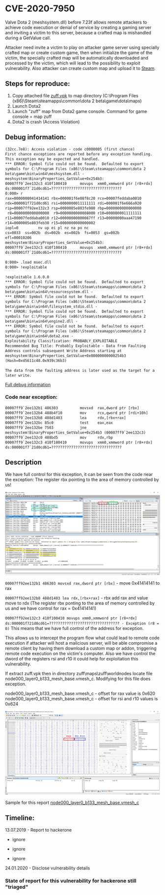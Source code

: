 # CVE-2020-7950

Valve Dota 2 (meshsystem.dll) before 7.23f allows remote attackers to achieve code execution or denial of service by creating a gaming server and inviting a victim to this server, because a crafted map is mishandled during a GetValue call.

Attacker need invite a victim to play on attacker game server using specially crafted map or create custom game, then when initialize the game of the victim, the specially crafted map will be automatically downloaded and processed by the victim, which will lead to the possibility to exploit vulnerability. Also attacker can create custom map and upload it to [Steam](https://steamcommunity.com/sharedfiles/filedetails/?id=328258382).

## Steps for reproduce:

1) Copy attached file [zuff.vpk](zuff.vpk) to map directory (C:\Program Files (x86)\Steam\steamapps\common\dota 2 beta\game\dota\maps)
2) Launch Dota2
3) Launch "zuff" map from Dota2 game console. Command for game console = map zuff
4) Dota2 is crash (Access Violation)

## Debug information:

```
(32cc.7e8): Access violation - code c0000005 (first chance)
First chance exceptions are reported before any exception handling.
This exception may be expected and handled.
*** ERROR: Symbol file could not be found.  Defaulted to export symbols for C:\Program Files (x86)\Steam\steamapps\common\dota 2 beta\game\bin\win64\meshsystem.dll - 
meshsystem!BinaryProperties_GetValue+0x254b3:
00007ff9`2ee132c3 410f100410      movups  xmm0,xmmword ptr [r8+rdx] ds:000001f7`21d0cd61=????????????????????????????????
0:000> r
rax=0000000041414141 rbx=000001f6e08f8c20 rcx=00007feddaba0010
rdx=000001f721d0cd61 rsi=0000000011111111 rdi=000001f6e666a920
rip=00007ff92ee132c3 rsp=0000005e803fe980 rbp=0000000000000000
 r8=0000000000000000  r9=0000000000008000 r10=0000000011111111
r11=00007feddaba0010 r12=00000000000087ff r13=00000000aaa47190
r14=0000005e803feb30 r15=0000000000000002
iopl=0         nv up ei pl nz na po nc
cs=0033  ss=002b  ds=002b  es=002b  fs=0053  gs=002b             efl=00010206
meshsystem!BinaryProperties_GetValue+0x254b3:
00007ff9`2ee132c3 410f100410      movups  xmm0,xmmword ptr [r8+rdx] ds:000001f7`21d0cd61=????????????????????????????????

0:000> .load msec.dll
0:000> !exploitable

!exploitable 1.6.0.0
*** ERROR: Symbol file could not be found.  Defaulted to export symbols for C:\Program Files (x86)\Steam\steamapps\common\dota 2 beta\game\bin\win64\resourcesystem.dll - 
*** ERROR: Symbol file could not be found.  Defaulted to export symbols for C:\Program Files (x86)\Steam\steamapps\common\dota 2 beta\game\bin\win64\filesystem_stdio.dll - 
*** ERROR: Symbol file could not be found.  Defaulted to export symbols for C:\Program Files (x86)\Steam\steamapps\common\dota 2 beta\game\bin\win64\engine2.dll - 
*** ERROR: Symbol file could not be found.  Defaulted to export symbols for C:\Program Files (x86)\Steam\steamapps\common\dota 2 beta\game\bin\win64\dota2.exe - 
Exploitability Classification: PROBABLY_EXPLOITABLE
Recommended Bug Title: Probably Exploitable - Data from Faulting Address controls subsequent Write Address starting at meshsystem!BinaryProperties_GetValue+0x00000000000254b3 (Hash=0xd5611c48.0x939c36b3)

The data from the faulting address is later used as the target for a later write.
```

[Full debug information](dbginfo.txt)

### Code near exception:

```
00007ff9`2ee132b1 486303          movsxd  rax,dword ptr [rbx]
00007ff9`2ee132b4 488b4f10        mov     rcx,qword ptr [rdi+10h]
00007ff9`2ee132b8 488d1403        lea     rdx,[rbx+rax]
00007ff9`2ee132bc 85c0            test    eax,eax
00007ff9`2ee132be 7503            jne     meshsystem!BinaryProperties_GetValue+0x254b3 (00007ff9`2ee132c3)
00007ff9`2ee132c0 488bd5          mov     rdx,rbp
00007ff9`2ee132c3 410f100410      movups  xmm0,xmmword ptr [r8+rdx] ds:000001f7`21d0cd61=????????????????????????????????
```

## Description

We have full control for this exception, it can be seen from the code near the exception:
The register rbx pointing to the area of memory controlled by us! 

![dbg.png](dbg.png)

`00007ff92ee132b1 486303 movsxd rax,dword ptr [rbx]` - move 0x41414141 to rax

`00007ff92ee132b8 488d1403 lea rdx,[rbx+rax]` - rbx add rax and value move to rdx (The register rbx ponting to the area of memory controlled by us and we have control for rax = 0x41414141)

`00007ff92ee132c3 410f100410 movups xmm0,xmmword ptr [r8+rdx] ds:000001f721d0cd61=???????????????????????????????? - Exception (r8 = 0)` This means that we have full control of the address for exception.

This allows us to intercept the program flow what could lead to remote code execution if attacker will host a malicious server, will be able compromise a remote client by having them download a custom map or addon, triggering remote code execution on the victim's computer. Also we have control the dword of the registers rsi and r10 it could help for exploitation this vulnerability.

If extract zuff.vpk then in directory zuff\maps\zuff\worldnodes locate file node000_layer0_b133_mesh_base.vmesh_c. Modifying for this file does exception.

node000_layer0_b133_mesh_base.vmesh_c - offset for rax value is 0x620 
node000_layer0_b133_mesh_base.vmesh_c - offset for rsi and r10 values is 0x624 

![offsets.png](offsets.png)

Sample for this report [node000_layer0_b133_mesh_base.vmesh_c](node000_layer0_b133_mesh_base.vmesh_c)

## Timeline:

13.07.2019 - Report to hackerone

- ignore

- ignore

- ignore

24.01.2020 - Disclose vulnerability details


### State of report for this vulnerability for hackerone still "triaged"
